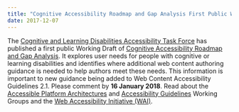 ```yaml
---
title: "Cognitive Accessibility Roadmap and Gap Analysis First Public Working Draft"
date: 2017-12-07
---
```

<p>The <a href="https://www.w3.org/WAI/PF/cognitive-a11y-tf/">Cognitive and Learning Disabilities Accessibility Task Force</a> has published a first public Working Draft of <a href="https://www.w3.org/TR/2017/WD-coga-gap-analysis-20171207/">Cognitive Accessibility Roadmap and Gap Analysis</a>. It explores user needs for people with cognitive or learning disabilities and identifies where additional web content authoring guidance is needed to help authors meet these needs. This information is important to new guidance being added to Web Content Accessibility Guidelines 2.1. Please comment by <strong>16 January 2018</strong>. Read about the <a href="https://www.w3.org/WAI/APA/">Accessible Platform Architectures</a> and <a href="https://www.w3.org/WAI/GL/">Accessibility Guidelines</a> Working Groups and the <a href="http://www.w3.org/WAI/">Web Accessibility Initiative (WAI)</a>.</p>